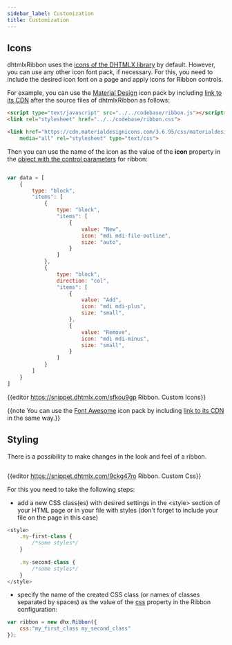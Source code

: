 ```yaml
---
sidebar_label: Customization
title: Customization
---          
```


Icons
------------

dhtmlxRibbon uses the [icons of the DHTMLX library](helpers/icon.md) by default. However, you can use any other icon font pack, if necessary. For this, you need to include the desired icon font on 
a page and apply icons for Ribbon controls.

For example, you can use the [Material Design](https://materialdesignicons.com/) icon pack by including [link to its CDN](https://cdnjs.cloudflare.com/ajax/libs/MaterialDesign-Webfont/2.5.94/css/materialdesignicons.css)
after the source files of dhtmlxRibbon as follows:

~~~html
<script type="text/javascript" src="../../codebase/ribbon.js"></script>
<link rel="stylesheet" href="../../codebase/ribbon.css">

<link href="https://cdn.materialdesignicons.com/3.6.95/css/materialdesignicons.min.css?v=6.4.4" 
	media="all" rel="stylesheet" type="text/css">
~~~

Then you can use the name of the icon as the value of the **icon** property in the [object with the control parameters](ribbon/loading_json.md#jsonformattemplates) for ribbon:

<img style="margin: 0px 0px 0px 20px; display: block;" src="ribbon/fa_icons.png" alt=""/>

~~~js
var data = [
	{
		type: "block",
		"items": [
			{
				type: "block",
				"items": [
					{
						value: "New",
						icon: "mdi mdi-file-outline",
						size: "auto",
					}
				]
			},
			{
				type: "block",
				direction: "col",
				"items": [
					{
						value: "Add",
						icon: "mdi mdi-plus",
						size: "small",
					},
					{
						value: "Remove",
						icon: "mdi mdi-minus",
						size: "small",
					}
				]
			}
		]
	}
]
~~~

{{editor	https://snippet.dhtmlx.com/sfkou9gp	Ribbon. Custom Icons}}

{{note You can use the [Font Awesome](https://fontawesome.com/) icon pack by including [link to its CDN](https://fontawesome.com/how-to-use/on-the-web/setup/getting-started?using=web-fonts-with-css) in the same way.}}

Styling 
-----------

There is a possibility to make changes in the look and feel of a ribbon. 

<img style="margin: 0px 0px 0px 20px; display: block;" src="ribbon/custom_style.png" alt=""/>


{{editor	https://snippet.dhtmlx.com/9ckg47ro	Ribbon. Custom Css}}

For this you need to take the following steps:

- add a new CSS class(es) with desired settings in the &lt;style&gt; section of your HTML page or in your file with styles (don't forget to include your file on the page in this case)

~~~js
<style>
	.my-first-class {
		/*some styles*/
	}
    
    .my-second-class {
		/*some styles*/
	}
</style>
~~~

- specify the name of the created CSS class (or names of classes separated by spaces) as the value of the [css](ribbon/api/ribbon_css_config.md) property in the Ribbon configuration:

~~~js
var ribbon = new dhx.Ribbon({
    css:"my_first_class my_second_class"
});
~~~





